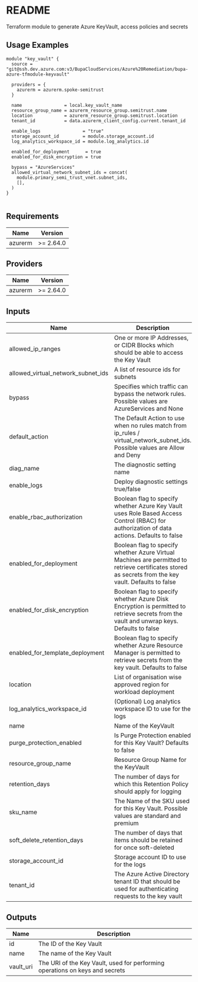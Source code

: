 # README

Terraform module to generate Azure KeyVault, access policies and secrets

## Usage Examples

```
module "key_vault" {
  source = "git@ssh.dev.azure.com:v3/BupaCloudServices/Azure%20Remediation/bupa-azure-tfmodule-keyvault"

  providers = {
    azurerm = azurerm.spoke-semitrust
  }

  name                = local.key_vault_name
  resource_group_name = azurerm_resource_group.semitrust.name
  location            = azurerm_resource_group.semitrust.location
  tenant_id           = data.azurerm_client_config.current.tenant_id

  enable_logs                = "true"
  storage_account_id         = module.storage_account.id
  log_analytics_workspace_id = module.log_analytics.id

  enabled_for_deployment      = true
  enabled_for_disk_encryption = true

  bypass = "AzureServices"
  allowed_virtual_network_subnet_ids = concat(
    module.primary_semi_trust_vnet.subnet_ids,
    [],
  )
}


```

<!-- BEGINNING OF PRE-COMMIT-TERRAFORM DOCS HOOK -->
## Requirements

| Name | Version |
|------|---------|
| azurerm | >= 2.64.0 |

## Providers

| Name | Version |
|------|---------|
| azurerm | >= 2.64.0 |

## Inputs

| Name | Description | Type | Default | Required |
|------|-------------|------|---------|:--------:|
| allowed\_ip\_ranges | One or more IP Addresses, or CIDR Blocks which should be able to access the Key Vault | `list(any)` | `[]` | no |
| allowed\_virtual\_network\_subnet\_ids | A list of resource ids for subnets | `list(any)` | `[]` | no |
| bypass | Specifies which traffic can bypass the network rules. Possible values are AzureServices and None | `string` | n/a | yes |
| default\_action | The Default Action to use when no rules match from ip\_rules / virtual\_network\_subnet\_ids. Possible values are Allow and Deny | `string` | `"Deny"` | no |
| diag\_name | The diagnostic setting name | `string` | `""` | no |
| enable\_logs | Deploy diagnostic settings true/false | `string` | `"false"` | no |
| enable\_rbac\_authorization | Boolean flag to specify whether Azure Key Vault uses Role Based Access Control (RBAC) for authorization of data actions. Defaults to false | `bool` | `true` | no |
| enabled\_for\_deployment | Boolean flag to specify whether Azure Virtual Machines are permitted to retrieve certificates stored as secrets from the key vault. Defaults to false | `bool` | `false` | no |
| enabled\_for\_disk\_encryption | Boolean flag to specify whether Azure Disk Encryption is permitted to retrieve secrets from the vault and unwrap keys. Defaults to false | `bool` | `false` | no |
| enabled\_for\_template\_deployment | Boolean flag to specify whether Azure Resource Manager is permitted to retrieve secrets from the key vault. Defaults to false | `bool` | `false` | no |
| location | List of organisation wise approved region for workload deployment | `string` | n/a | yes |
| log\_analytics\_workspace\_id | (Optional) Log analytics workspace ID to use for the logs | `string` | `null` | no |
| name | Name of the KeyVault | `string` | n/a | yes |
| purge\_protection\_enabled | Is Purge Protection enabled for this Key Vault? Defaults to false | `bool` | `true` | no |
| resource\_group\_name | Resource Group Name for the KeyVault | `string` | n/a | yes |
| retention\_days | The number of days for which this Retention Policy should apply for logging | `number` | `365` | no |
| sku\_name | The Name of the SKU used for this Key Vault. Possible values are standard and premium | `string` | `"standard"` | no |
| soft\_delete\_retention\_days | The number of days that items should be retained for once soft-deleted | `number` | `90` | no |
| storage\_account\_id | Storage account ID to use for the logs | `string` | `""` | no |
| tenant\_id | The Azure Active Directory tenant ID that should be used for authenticating requests to the key vault | `string` | n/a | yes |

## Outputs

| Name | Description |
|------|-------------|
| id | The ID of the Key Vault |
| name | The name of the Key Vault |
| vault\_uri | The URI of the Key Vault, used for performing operations on keys and secrets |

<!-- END OF PRE-COMMIT-TERRAFORM DOCS HOOK -->
